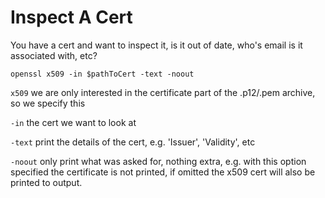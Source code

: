 # Inspect A Cert

You have a cert and want to inspect it, is it out of date, who's email is it associated with, etc?

`openssl x509 -in $pathToCert -text -noout`

`x509` we are only interested in the certificate part of the .p12/.pem archive, so we specify this

`-in` the cert we want to look at

`-text` print the details of the cert, e.g. 'Issuer', 'Validity', etc

`-noout` only print what was asked for, nothing extra, e.g. with this option specified the certificate is not printed, if omitted the x509 cert will also be printed to output.